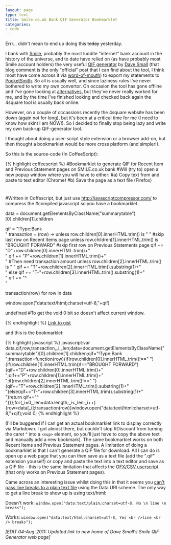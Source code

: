 ```yaml
---
layout: page
type: text
title: Smile.co.uk Bank QIF Generator Bookmarklet
categories: 
- code
---
```

Errr... didn't mean to end up doing this <s>today</s> yesterday.

I bank with [Smile](http://www.smile.co.uk), probably the most luddite "internet" bank account in the history of the universe, and to date have relied on (as have probably most Smile account holders) the very useful [QIF generator](http://www.web-development.co.uk/smile/) by [Dave Small](http://benward.me/blog/online-banking-wishlist#comment-907) (that blog comment is the only "official" post that I can find about the tool, I think most have come across it via [word-of-mouth](https://www.wesabe.com/groups/39-uk-wesabe-users/discussions/384-any-other-uk-users#comment_4752)) to export my statements to [PocketSmith](https://my.pocketsmith.com/login). So all is usually well, and since laziness rules I've never bothered to write my own convertor. On occasion the tool has gone offline and I've gone looking at [alternatives](http://userscripts.org/scripts/search?q=smile.co.uk&submit=), but they've never really worked for me, and by the time I've finished looking and checked back again the 4square tool is usually back online. 

However, on a couple of occassions recently the 4square website has been down (again not for long), but it's been at a critical time for me (I need to know how skint I am NOW!). So I decided to finally stop being lazy and write my own back-up QIF-generator tool.

I thought about doing a user-script style extension or a browser add-on, but then thought a bookmarklet would be more cross platform (and simpler!).

So this is the source-code (In CoffeeScript):

{% highlight coffeescript %}
#Bookmarklet to generate QIF for Recent Item and Previous Statement pages on SMILE.co.uk bank
#Will (try to) open a new popup window where you will have to either:
#a) Copy text from and paste to text editor (Chrome)
#b) Save the page as a text file (Firefox)
#
#Written in Coffescript, but just use http://javascriptcompressor.com/ to compress the 
#compiled javascript so you have a bookmarklet.

data = document.getElementsByClassName("summarytable")[0].children[1].children

qif = "!Type:Bank<br />"
transaction = (row) -> 
	unless row.children[0].innerHTML.trim() is "&nbsp;" #skip last row on Recent Items page
		unless row.children[1].innerHTML.trim() is "BROUGHT FORWARD" #skip first row on Previous Statements page
			qif += "D"+row.children[0].innerHTML.trim()+"<br />"
			qif += "P"+row.children[1].innerHTML.trim()+"<br />"
			#Then need transaction amount
			unless row.children[2].innerHTML.trim() is "&nbsp;"
				qif += "T"+row.children[2].innerHTML.trim().substring(1)+"<br />"
			else 
				qif += "T-"+row.children[3].innerHTML.trim().substring(1)+"<br />"
			qif += "^<br />"

transaction(row) for row in data

window.open("data:text/html;charset=utf-8,"+qif)

undefined #To get the void 0 bit so doesn't affect current window.

{% endhighlight %}
[Link to gist](https://gist.github.com/1053858)

and this is the bookmarklet:

{% highlight javascript %}
javascript:var data,qif,row,transaction,_i,_len;data=document.getElementsByClassName("summarytable")[0].children[1].children;qif="!Type:Bank<br />";transaction=function(row){if(row.children[0].innerHTML.trim()!=="&nbsp;"){if(row.children[1].innerHTML.trim()!=="BROUGHT FORWARD"){qif+="D"+row.children[0].innerHTML.trim()+"<br />";qif+="P"+row.children[1].innerHTML.trim()+"<br />";if(row.children[2].innerHTML.trim()!=="&nbsp;"){qif+="T"+row.children[2].innerHTML.trim().substring(1)+"<br />"}else{qif+="T-"+row.children[3].innerHTML.trim().substring(1)+"<br />"}return qif+="^<br />"}}};for(_i=0,_len=data.length;_i<_len;_i++){row=data[_i];transaction(row)}window.open("data:text/html;charset=utf-8,"+qif);void 0;
{% endhighlight %}

(I'll be buggered if I can get an actual bookmarklet link to display correctly via Markdown. I got almost there, but couldn't stop RDiscount from turning the caret ^ into a `<sup>` element, so you'll just have to copy the above text and manually add a new bookmark). The same bookmarklet works on both Recent Items and Previous Statement pages. A limitation of doing a bookmarklet is that I can't generate a QIF file for download. All I can do is open up a web page that you can then save as a text file (add the ".qif" extension yourself) or copy and paste the text into a text editor and save as a QIF file - this is the same limitation that affects the [OFX/CSV userscript](http://userscripts.org/scripts/show/6976) (that only works on Previous Statement pages).

Came across an interesting issue whilst doing this in that it seems you [can't pass line breaks to a plain text file](http://stackoverflow.com/questions/4203110/creating-an-export-function-with-javascript) using the Data URI scheme. The only way to get a line break to show up is using text/html:

Doesn't work: `window.open("data:text/plain;charset=utf-8, No \n line \n breaks");`

Works: `window.open("data:text/html;charset=utf-8, Yes <br />line <br /> breaks");`

*[EDIT 04-Aug-2011: Updated link to new home of Dave Small's Smile QIF Generator web page]*
